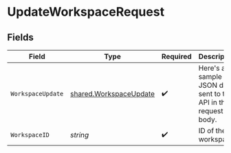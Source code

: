 # UpdateWorkspaceRequest


## Fields

| Field                                                                   | Type                                                                    | Required                                                                | Description                                                             |
| ----------------------------------------------------------------------- | ----------------------------------------------------------------------- | ----------------------------------------------------------------------- | ----------------------------------------------------------------------- |
| `WorkspaceUpdate`                                                       | [shared.WorkspaceUpdate](../../../pkg/models/shared/workspaceupdate.md) | :heavy_check_mark:                                                      | Here's a sample of JSON data sent to the API in the request body.       |
| `WorkspaceID`                                                           | *string*                                                                | :heavy_check_mark:                                                      | ID of the workspace                                                     |